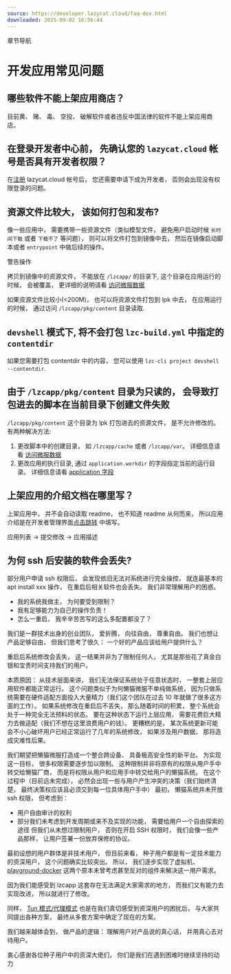 ```yaml
---
source: https://developer.lazycat.cloud/faq-dev.html
downloaded: 2025-09-02 16:56:44
---
```


章节导航

# 开发应用常见问题 ​

## 哪些软件不能上架应用商店？ ​

目前黄、 赌、 毒、 空投、 破解软件或者违反中国法律的软件不能上架应用商店。

## 在登录开发者中心前， 先确认您的 `lazycat.cloud` 帐号是否具有开发者权限？ ​

在[注册](<https://lazycat.cloud/login?redirect=https://developer.lazycat.cloud/>) lazycat.cloud 帐号后， 您还需要申请下成为开发者， 否则会出现没有权限登录的问题。

## 资源文件比较大， 该如何打包和发布? ​

像一些应用中， 需要携带一些资源文件（类似模型文件， 避免用户启动时候 `长时间下载` 或者 `下载不了` 等问题）， 则可以将文件打包到镜像中去， 然后在镜像启动脚本或者 `entrypoint` 中做后续的操作。

警告操作

拷贝到镜像中的资源文件， 不能放在 `/lzcapp/` 的目录下, 这个目录在应用运行的时候， 会被覆盖， 更详细的说明请看 [访问微服数据](<./advanced-file.html>)

如果资源文件比较小(<200M)， 也可以将资源文件打包到 lpk 中去， 在应用运行的时候， 通过访问 `/lzcapp/pkg/content` 目录读取.

## `devshell` 模式下, 将不会打包 `lzc-build.yml` 中指定的 `contentdir` ​

如果您需要打包 contentdir 中的内容， 您可以使用 `lzc-cli project devshell --contentdir`.

## 由于 `/lzcapp/pkg/content` 目录为只读的， 会导致打包进去的脚本在当前目录下创建文件失败 ​

`/lzcapp/pkg/content` 这个目录为 lpk 打包进去的资源文件， 是不允许修改的。 有两种解决方法:

  1. 更改脚本中的创建目录， 如 `/lzcapp/cache` 或者 `/lzcapp/var`。 详细信息请看 [访问微服数据](<./advanced-file.html>)
  2. 更改应用的执行目录, 通过 `application.workdir` 的字段指定当前的运行目录。 详细信息请看 [application 字段](<./app-example-python-description.html>)



## 上架应用的介绍文档在哪里写？ ​

上架应用中， 并不会自动读取 readme， 也不知道 readme 从何而来， 所以应用介绍是在开发者管理界面[点击跳转](<https://developer.lazycat.cloud/manage>) 中填写。

应用列表 -> 提交修改 -> 应用描述

## 为何 ssh 后安装的软件会丢失? ​

部分用户申请 ssh 权限后， 会发现依旧无法对系统进行完全操控， 就连最基本的 apt install xxx 操作， 在重启后相关软件也会丢失。 我们非常理解用户的困惑。

  * 我的系统我做主， 为何要受到限制？
  * 我有足够能力为自己的操作负责！
  * 怎么一重启， 我辛辛苦苦写的这么多配置都没了？



我们是一群技术出身的创业团队， 爱折腾， 向往自由， 尊重自由。 我们也想让产品足够自由， 但我们思考了很久： 一个好的产品应该给用户提供什么？

重启后系统修改会丢失， 这一结果并非为了限制任何人， 尤其是那些花了真金白银和宝贵时间支持我们的用户。

本质原因： 从技术层面来讲， 我们无法保证系统处于任意状态时， 一整套上层应用软件都能正常运行。 这个问题类似于为何懒猫微服不单纯做系统， 因为只做系统需要在硬件适配方面投入大量精力（我们这个团队在过去 10 年就做了很多这方面的工作）。 如果系统修改在重启后不丢失， 那么随着时间的积累， 整个系统会处于一种完全无法预料的状态。 要在这种状态下运行上层应用， 需要花费巨大精力去做适配（我们不想在这里浪费用户的钱）。 更糟糕的是， 某次系统更新可能会不小心破坏用户已经正常运行了几年的系统修改， 如果涉及用户数据， 那将造成灾难性后果。

我们期望把懒猫微服打造成一个整合跨设备、 具备极高安全性的新平台。 为实现这一目标， 很多权限需要逐步加以限制。 这种限制并非将原有的权限从用户手中转交给懒猫厂商， 而是将权限从用户和应用手中转交给用户的懒猫系统。 在这个过程中（目前远未完成）， 必然会出现一些与用户产生冲突的决策（我们始终清楚， 最终决策权应该且必须交到每一位具体用户手中） 最初， 懒猫系统并未开放 ssh 权限， 但考虑到：

  * 用户自由审计的权利
  * 部分我们未考虑到开发周期或来不及实现的功能， 需要给用户一个自由探索的途径 但我们从未想过限制用户， 否则在开启 SSH 权限时， 我们会像一些产品那样， 让用户签署一份放弃保修的协议。



最初设想的用户群体是非技术用户， 但目前来看， 种子用户都是有一定技术能力的资深用户， 这个问题确实比较突出。 所以， 我们逐步实现了虚拟机、 [playground-docker](<./dockerd-support.html>) 这两个原本未曾考虑甚至反对的组件来解决这一用户需求。

因为我们能感受到 lzcapp 这套存在无法满足大家需求的地方， 而我们又有能力去实现改进， 所以就进行了修改。

同样， [Tun 模式/代理模式](<./network.html>) 也是在我们真切感受到资深用户的困扰后， 与大家共同提出各种方案， 最终从多套方案中确定了现在的方案。

我们越来越体会到， 做产品的逻辑： 理解用户对产品说的真心话， 并用真心去对待用户。

衷心感谢各位种子用户中的资深大佬们， 你们是我们在遇到困难时继续坚持的动力
